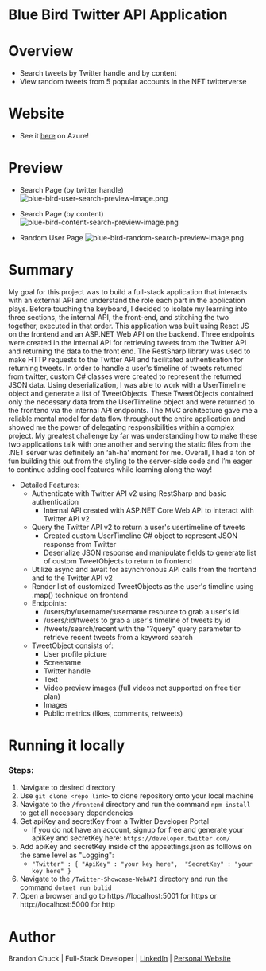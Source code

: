 # Blue Bird Twitter API Application

# Overview

- Search tweets by Twitter handle and by content
- View random tweets from 5 popular accounts in the NFT twitterverse

# Website

- See it [here](https://bluebirdtwitterapp.azurewebsites.net/) on Azure! 

# Preview

- Search Page (by twitter handle)
![blue-bird-user-search-preview-image.png](./Twitter-Showcase-WebAPI/frontend/public/blue-bird-user-search-preview-image.png)

- Search Page (by content)
![blue-bird-content-search-preview-image.png](./Twitter-Showcase-WebAPI/frontend/public/blue-bird-content-search-preview-image.png)

- Random User Page
![blue-bird-random-search-preview-image.png](./Twitter-Showcase-WebAPI/frontend/public/blue-bird-random-search-preview-image.png)



# Summary

My goal for this project was to build a full-stack application that interacts with an external API and understand the role each part in the application plays. Before touching the keyboard, I decided to isolate my learning into three sections, the internal API, the front-end, and stitching the two together, executed in that order. This application was built using React JS on the frontend and an ASP.NET Web API on the backend. Three endpoints were created in the internal API for retrieving tweets from the Twitter API and returning the data to the front end. The RestSharp library was used to make HTTP requests to the Twitter API and facilitated authentication for returning tweets. In order to handle a user's timeline of tweets returned from twitter, custom C# classes were created to represent the returned JSON data. Using deserialization, I was able to work with a UserTimeline object and generate a list of TweetObjects. These TweetObjects contained only the necessary data from the UserTimeline object and were returned to the frontend via the internal API endpoints. The MVC architecture gave me a reliable mental model for data flow throughout the entire application and showed me the power of delegating responsibilities within a complex project. My greatest challenge by far was understanding how to make these two applications talk with one another and serving the static files from the .NET server was definitely an ‘ah-ha’ moment for me. Overall, I had a ton of fun building this out from the styling to the server-side code and I’m eager to continue adding cool features while learning along the way!

- Detailed Features:
    - Authenticate with Twitter API v2 using RestSharp and basic authentication
      - Internal API created with ASP.NET Core Web API to interact with Twitter API v2 
    - Query the Twitter API v2 to return a user's usertimeline of tweets
      - Created custom UserTimeline C# object to represent JSON response from Twitter
      - Deserialize JSON response and manipulate fields to generate list of custom TweetObjects to return to frontend
    - Utilize async and await for asynchronous API calls from the frontend and to the Twitter API v2 
    - Render list of customized TweetObjects as the user's timeline using .map() technique on frontend
    - Endpoints:
      - /users/by/username/:username resource to grab a user's id
      - /users/:id/tweets to grab a user's timeline of tweets by id
      - /tweets/search/recent with the "?query" query parameter to retrieve recent tweets from a keyword search
    - TweetObject consists of:
      - User profile picture
      - Screename
      - Twitter handle
      - Text
      - Video preview images (full videos not supported on free tier plan)
      - Images
      - Public metrics (likes, comments, retweets)
    

# Running it locally
### Steps:
1. Navigate to desired directory
2. Use `git clone <repo link>` to clone repository onto your local machine
3. Navigate to the `/frontend` directory and run the command `npm install` to get all necessary dependencies
4. Get apiKey and secretKey from a Twitter Developer Portal
    - If you do not have an account, signup for free and generate your apiKey and secretKey here: `https://developer.twitter.com/`
5. Add apiKey and secretKey inside of the appsettings.json as folllows on the same level as "Logging":
    - `"Twitter" : {
                    "ApiKey" : "your key here", 
                    "SecretKey" : "your key here"
                  }`
6. Navigate to the `/Twitter-Showcase-WebAPI` directory and run the command `dotnet run bulid`
7. Open a browser and go to https://localhost:5001 for https or http://localhost:5000 for http 

# Author

Brandon Chuck | Full-Stack Developer | [LinkedIn](https://www.linkedin.com/in/brandonchuck/) | [Personal Website](https://www.brandonchuck-dev.com)

